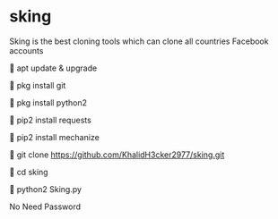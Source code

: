 # sking
Sking is the best cloning tools which can clone all countries Facebook accounts  

🔗 apt update & upgrade

🔗 pkg install git

🔗 pkg install python2

🔗 pip2 install requests 

🔗 pip2 install mechanize

🔗 git clone https://github.com/KhalidH3cker2977/sking.git

🔗 cd sking

🔗 python2 Sking.py

No Need Password
